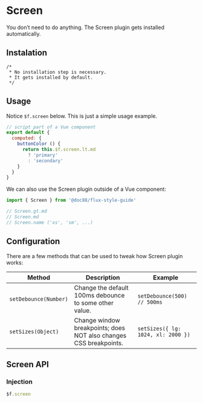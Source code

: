 # Screen

You don’t need to do anything. The Screen plugin gets installed automatically.

## Instalation

```
/*
 * No installation step is necessary.
 * It gets installed by default.
 */
```

## Usage

Notice `$f.screen` below. This is just a simple usage example.

```js
// script part of a Vue component
export default {
  computed: {
    buttonColor () {
      return this.$f.screen.lt.md
        ? 'primary'
        : 'secondary'
    }
  }
}
```

We can also use the Screen plugin outside of a Vue component:

```js
import { Screen } from '@doc88/flux-style-guide'

// Screen.gt.md
// Screen.md
// Screen.name ('xs', 'sm', ...)

```

## Configuration

There are a few methods that can be used to tweak how Screen plugin works:

| Method                | Description                                                       | Example                            |
|-----------------------|-------------------------------------------------------------------|------------------------------------|
| `setDebounce(Number)` | Change the default 100ms debounce to some other value.            | `setDebounce(500) // 500ms`        |
| `setSizes(Object)`    | Change window breakpoints; does NOT also changes CSS breakpoints. | `setSizes({ lg: 1024, xl: 2000 })` |


## Screen API

### Injection

```js
$f.screen
```
